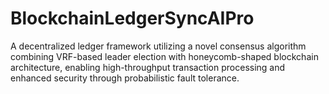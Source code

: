 # BlockchainLedgerSyncAIPro
A decentralized ledger framework utilizing a novel consensus algorithm combining VRF-based leader election with honeycomb-shaped blockchain architecture, enabling high-throughput transaction processing and enhanced security through probabilistic fault tolerance.
